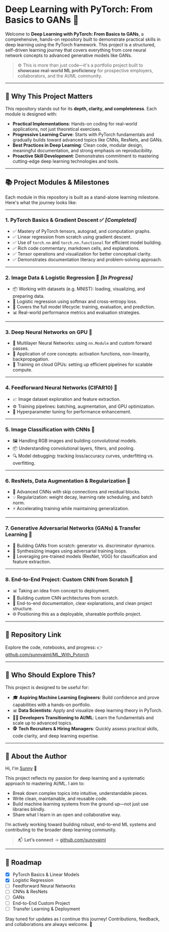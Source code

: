 # Deep Learning with PyTorch: From Basics to GANs 🚀

Welcome to **Deep Learning with PyTorch: From Basics to GANs**, a comprehensive, hands-on repository built to demonstrate practical skills in deep learning using the PyTorch framework. This project is a structured, self-driven learning journey that covers everything from core neural network concepts to advanced generative models like GANs.

> ⚙️ This is more than just code—it's a portfolio project built to **showcase real-world ML proficiency** for prospective employers, collaborators, and the AI/ML community.

---

## 🌟 Why This Project Matters

This repository stands out for its **depth, clarity, and completeness**. Each module is designed with:

- **Practical Implementations**: Hands-on coding for real-world applications, not just theoretical exercises.
- **Progressive Learning Curve**: Starts with PyTorch fundamentals and gradually builds toward advanced topics like CNNs, ResNets, and GANs.
- **Best Practices in Deep Learning**: Clean code, modular design, meaningful documentation, and strong emphasis on reproducibility.
- **Proactive Skill Development**: Demonstrates commitment to mastering cutting-edge deep learning technologies and tools.

---

## 📚 Project Modules & Milestones

Each module in this repository is built as a stand-alone learning milestone. Here's what the journey looks like:

---

### **1. PyTorch Basics & Gradient Descent** ✅ *[Completed]*

- ✅ Mastery of PyTorch tensors, autograd, and computation graphs.
- ✅ Linear regression from scratch using gradient descent.
- ✅ Use of `torch.nn` and `torch.nn.functional` for efficient model building.
- ✅ Rich code commentary, markdown cells, and explanations.
- ✅ Tensor operations and visualization for better conceptual clarity.
- ✅ Demonstrates documentation literacy and problem-solving approach.

---

### **2. Image Data & Logistic Regression** 🚧 *[In Progress]*

- 📦 Working with datasets (e.g. MNIST): loading, visualizing, and preparing data.
- 🧠 Logistic regression using softmax and cross-entropy loss.
- 🔁 Covers the full model lifecycle: training, evaluation, and prediction.
- 📊 Real-world performance metrics and evaluation strategies.

---

### **3. Deep Neural Networks on GPU** 🚧

- 🧱 Multilayer Neural Networks: using `nn.Module` and custom forward passes.
- 🔧 Application of core concepts: activation functions, non-linearity, backpropagation.
- 🚀 Training on cloud GPUs: setting up efficient pipelines for scalable compute.

---

### **4. Feedforward Neural Networks (CIFAR10)** 🚧

- 📈 Image dataset exploration and feature extraction.
- ⚙️ Training pipelines: batching, augmentation, and GPU optimization.
- 🧪 Hyperparameter tuning for performance enhancement.

---

### **5. Image Classification with CNNs** 🚧

- 🖼️ Handling RGB images and building convolutional models.
- 📦 Understanding convolutional layers, filters, and pooling.
- 🔍 Model debugging: tracking loss/accuracy curves, underfitting vs. overfitting.

---

### **6. ResNets, Data Augmentation & Regularization** 🚧

- 🧠 Advanced CNNs with skip connections and residual blocks.
- 💡 Regularization: weight decay, learning rate scheduling, and batch norm.
- ⚡ Accelerating training while maintaining generalization.

---

### **7. Generative Adversarial Networks (GANs) & Transfer Learning** 🚧

- 🎨 Building GANs from scratch: generator vs. discriminator dynamics.
- 🧬 Synthesizing images using adversarial training loops.
- 🔁 Leveraging pre-trained models (ResNet, VGG) for classification and feature extraction.

---

### **8. End-to-End Project: Custom CNN from Scratch** 🚧

- 📊 Taking an idea from concept to deployment.
- 🔧 Building custom CNN architectures from scratch.
- 📝 End-to-end documentation, clear explanations, and clean project structure.
- 🌐 Positioning this as a deployable, shareable portfolio project.

---

## 🔗 Repository Link

Explore the code, notebooks, and progress:
👉 [github.com/sunnyaiml/ML_With_Pytorch](https://github.com/sunnyaiml/ML_With_Pytorch)

---

## 🙋 Who Should Explore This?

This project is designed to be useful for:

- 🎓 **Aspiring Machine Learning Engineers**: Build confidence and prove capabilities with a hands-on portfolio.
- 📊 **Data Scientists**: Apply and visualize deep learning theory in PyTorch.
- 🧑‍💻 **Developers Transitioning to AI/ML**: Learn the fundamentals and scale up to advanced topics.
- 🕵️ **Tech Recruiters & Hiring Managers**: Quickly assess practical skills, code clarity, and deep learning expertise.

---

## 🤝 About the Author

Hi, I'm [Sunny](https://github.com/sunnyaiml) 👋

This project reflects my passion for deep learning and a systematic approach to mastering AI/ML. I aim to:

- Break down complex topics into intuitive, understandable pieces.
- Write clean, maintainable, and reusable code.
- Build machine learning systems from the ground up—not just use libraries blindly.
- Share what I learn in an open and collaborative way.

I’m actively working toward building robust, end-to-end ML systems and contributing to the broader deep learning community.

> 📬 **Let’s connect** → [github.com/sunnyaiml](https://github.com/sunnyaiml)

---

## 🧭 Roadmap

- [x] PyTorch Basics & Linear Models
- [x] Logistic Regression
- [ ] Feedforward Neural Networks
- [ ] CNNs & ResNets
- [ ] GANs
- [ ] End-to-End Custom Project
- [ ] Transfer Learning & Deployment

Stay tuned for updates as I continue this journey! Contributions, feedback, and collaborations are always welcome. 🙌
